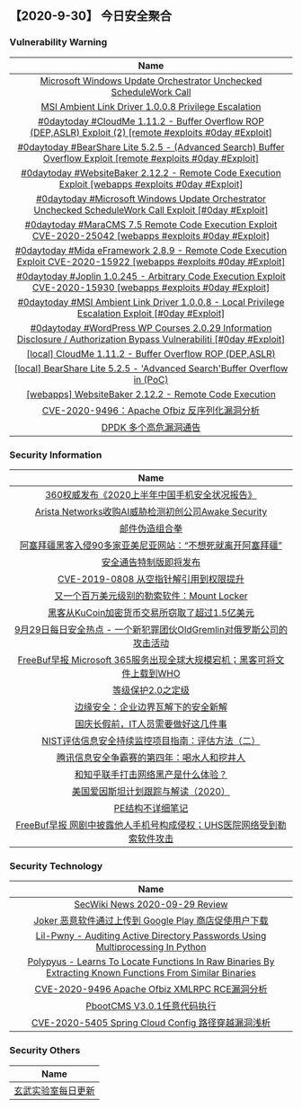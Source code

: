 
 ##   【2020-9-30】 今日安全聚合


###  						       							Vulnerability Warning

|                             Name                             |
| :----------------------------------------------------------: |
|[Microsoft Windows Update Orchestrator Unchecked ScheduleWork Call](https://cxsecurity.com/issue/WLB-2020090140)|
|[MSI Ambient Link Driver 1.0.0.8 Privilege Escalation](https://cxsecurity.com/issue/WLB-2020090136)|
|[#0daytoday #CloudMe 1.11.2 - Buffer Overflow ROP (DEP,ASLR) Exploit (2) [remote #exploits  #0day #Exploit]](http://0day.today/exploits/34983)|
|[#0daytoday #BearShare Lite 5.2.5 - (Advanced Search) Buffer Overflow Exploit [remote #exploits  #0day #Exploit]](http://0day.today/exploits/34982)|
|[#0daytoday #WebsiteBaker 2.12.2 - Remote Code Execution Exploit  [webapps #exploits  #0day #Exploit]](http://0day.today/exploits/34981)|
|[#0daytoday #Microsoft Windows Update Orchestrator Unchecked ScheduleWork Call Exploit [#0day #Exploit]](http://0day.today/exploits/34979)|
|[#0daytoday #MaraCMS 7.5 Remote Code Execution Exploit CVE-2020-25042 [webapps #exploits  #0day #Exploit]](http://0day.today/exploits/34980)|
|[#0daytoday #Mida eFramework 2.8.9 - Remote Code Execution Exploit CVE-2020-15922 [webapps #exploits  #0day #Exploit]](http://0day.today/exploits/34978)|
|[#0daytoday #Joplin 1.0.245 - Arbitrary Code Execution Exploit CVE-2020-15930 [webapps #exploits  #0day #Exploit]](http://0day.today/exploits/34977)|
|[#0daytoday #MSI Ambient Link Driver 1.0.0.8 - Local Privilege Escalation Exploit [#0day #Exploit]](http://0day.today/exploits/34976)|
|[#0daytoday #WordPress WP Courses 2.0.29 Information Disclosure / Authorization Bypass Vulnerabiliti [#0day #Exploit]](http://0day.today/exploits/34975)|
|[[local] CloudMe 1.11.2 - Buffer Overflow ROP (DEP,ASLR)](https://www.exploit-db.com/exploits/48840)|
|[[local] BearShare Lite 5.2.5 - 'Advanced Search'Buffer Overflow in (PoC)](https://www.exploit-db.com/exploits/48839)|
|[[webapps] WebsiteBaker 2.12.2 - Remote Code Execution](https://www.exploit-db.com/exploits/48838)|
|[CVE-2020-9496：Apache Ofbiz 反序列化漏洞分析](https://cert.360.cn/report/detail?id=ba5eeaf8536ba73611dd4abd198c4eb9)|
|[DPDK 多个高危漏洞通告](https://cert.360.cn/warning/detail?id=c79a0e0e6c96d05d935ec0bf66b279a1)|

### 						        							Security Information
|                             Name                                    |
| :----------------------------------------------------------: |
|[360权威发布《2020上半年中国手机安全状况报告》](https://www.anquanke.com/post/id/218882)|
|[Arista Networks收购AI威胁检测初创公司Awake Security](https://www.anquanke.com/post/id/218943)|
|[邮件伪造组合拳](https://www.anquanke.com/post/id/218889)|
|[阿塞拜疆黑客入侵90多家亚美尼亚网站：“不想死就离开阿塞拜疆”](https://www.anquanke.com/post/id/218912)|
|[安全通告特制版即将发布](https://www.anquanke.com/post/id/218947)|
|[CVE-2019-0808 从空指针解引用到权限提升](https://www.anquanke.com/post/id/218837)|
|[又一个百万美元级别的勒索软件：Mount Locker](https://www.anquanke.com/post/id/218893)|
|[黑客从KuCoin加密货币交易所窃取了超过1.5亿美元](https://www.anquanke.com/post/id/218891)|
|[9月29日每日安全热点 - 一个新犯罪团伙OldGremlin对俄罗斯公司的攻击活动](https://www.anquanke.com/post/id/218918)|
|[FreeBuf早报 Microsoft 365服务出现全球大规模宕机；黑客可将文件上载到WHO](https://www.freebuf.com/news/251283.html)|
|[等级保护2.0之定级](https://www.freebuf.com/articles/neopoints/251272.html)|
|[边缘安全：企业边界瓦解下的安全新解](https://www.freebuf.com/articles/neopoints/251245.html)|
|[国庆长假前，IT人员需要做好这几件事](https://www.freebuf.com/articles/neopoints/251243.html)|
|[NIST评估信息安全持续监控项目指南：评估方法（二）](https://www.freebuf.com/articles/network/251222.html)|
|[腾讯信息安全争霸赛的第四年：喝水人和挖井人](https://www.freebuf.com/geek/251215.html)|
|[和知乎联手打击网络黑产是什么体验？](https://www.freebuf.com/news/251213.html)|
|[美国爱因斯坦计划跟踪与解读（2020）](https://www.freebuf.com/news/251208.html)|
|[PE结构不详细笔记](https://www.freebuf.com/articles/system/251198.html)|
|[FreeBuf早报  网剧中披露他人手机号构成侵权；UHS医院网络受到勒索软件攻击](https://www.freebuf.com/news/251190.html)|

### 						        							Security  Technology
|                             Name                                    |
| :----------------------------------------------------------: |
|[SecWiki News 2020-09-29 Review](http://www.sec-wiki.com/?2020-09-29)|
|[Joker 恶意软件通过上传到 Google Play 商店促使用户下载](https://paper.seebug.org/1352/)|
|[Lil-Pwny - Auditing Active Directory Passwords Using Multiprocessing In Python](http://www.kitploit.com/2020/09/lil-pwny-auditing-active-directory.html)|
|[Polypyus - Learns To Locate Functions In Raw Binaries By Extracting Known Functions From Similar Binaries](http://www.kitploit.com/2020/09/polypyus-learns-to-locate-functions-in.html)|
|[CVE-2020-9496 Apache Ofbiz XMLRPC RCE漏洞分析](http://xz.aliyun.com/t/8324)|
|[PbootCMS V3.0.1任意代码执行](http://xz.aliyun.com/t/8321)|
|[CVE-2020-5405 Spring Cloud Config 路径穿越漏洞浅析](http://xz.aliyun.com/t/8303)|

### 						        							Security  Others
|                             Name                                    |
| :----------------------------------------------------------: |
|[玄武实验室每日更新](https://weibo.com/p/1006065582522936/wenzhang?from=page_100606_profile&wvr=6&mod=wenzhangmore)|

